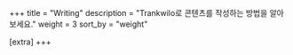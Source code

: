 +++
title = "Writing"
description = "Trankwilo로 콘텐츠를 작성하는 방법을 알아보세요."
weight = 3
sort_by = "weight"

[extra]
+++

